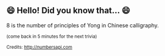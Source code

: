 ## :smile: Hello! Did you know that... :smile:
8 is the number of principles of Yong in Chinese calligraphy.

<sup>(come back in 5 minutes for the next trivia)</sup>


<sup>Credits: http://numbersapi.com</sup>
